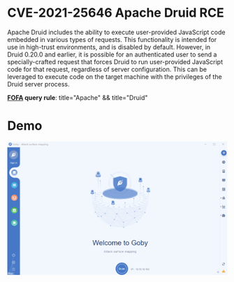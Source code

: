 # CVE-2021-25646 Apache Druid RCE

Apache Druid includes the ability to execute user-provided JavaScript code embedded in various types of requests. This functionality is intended for use in high-trust environments, and is disabled by default. However, in Druid 0.20.0 and earlier, it is possible for an authenticated user to send a specially-crafted request that forces Druid to run user-provided JavaScript code for that request, regardless of server configuration. This can be leveraged to execute code on the target machine with the privileges of the Druid server process.

**[FOFA](https://fofa.so/result?q=title%3D%22Apache%22+%26%26+title%3D%22Druid%22&qbase64=dGl0bGU9IkFwYWNoZSIgJiYgdGl0bGU9IkRydWlkIg%3D%3D&file=&file=) query rule**: title="Apache" && title="Druid"

# Demo

![](CVE-2021-25646.gif)

